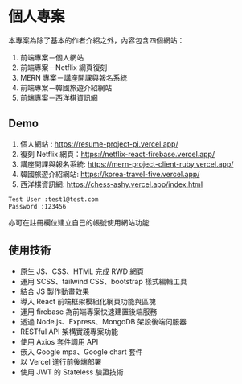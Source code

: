 # 個人專案

本專案為除了基本的作者介紹之外，內容包含四個網站：

1. 前端專案－個人網站
1. 前端專案－Netflix 網頁復刻
1. MERN 專案－講座開課與報名系統
1. 前端專案－韓國旅遊介紹網站
1. 前端專案－西洋棋資訊網

## Demo

1. 個人網站 : https://resume-project-pi.vercel.app/
1. 復刻 Netflix 網頁：https://netflix-react-firebase.vercel.app/
1. 講座開課與報名系統: https://mern-project-client-ruby.vercel.app/
1. 韓國旅遊介紹網站: https://korea-travel-five.vercel.app/
1. 西洋棋資訊網: https://chess-ashy.vercel.app/index.html

```
Test User :test1@test.com
Password :123456
```

亦可在註冊欄位建立自己的帳號使用網站功能

## 使用技術

- 原生 JS、CSS、HTML 完成 RWD 網頁
- 運用 SCSS、tailwind CSS、bootstrap 樣式編輯工具
- 結合 JS 製作動畫效果
- 導入 React 前端框架模組化網頁功能與區塊
- 運用 firebase 為前端專案快速建置後端服務
- 透過 Node.js、Express、MongoDB 架設後端伺服器
- RESTful API 架構實踐專案功能
- 使用 Axios 套件調用 API
- 嵌入 Google mpa、Google chart 套件
- 以 Vercel 進行前後端部署
- 使用 JWT 的 Stateless 驗證技術
